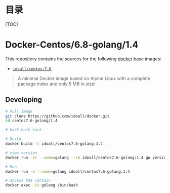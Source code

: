 # 目录

[TOC]

Docker-Centos/6.8-golang/1.4
=============


This repository contains the sources for the following [docker](https://docker.io) base images:
- [`idoall/centos:7.6`](https://hub.docker.com/r/idoall/centos/)

> A minimal Docker image based on Alpine Linux with a complete package index and only 5 MB in size!

## Developing

```bash
# Pull image
git clone https://github.com/idoall/docker.git
cd centos7.6-golang/1.4

# hack hack hack

# Build
docker build -t idoall/centos7.6-golang:1.4 .

# view version
docker run -it --name=golang --rm idoall/centos7.6-golang:1.4 go version

# Run
docker run -d --name=golang idoall/centos7.6-golang:1.4

# access the contain
docker exec -it golang /bin/bash
```
